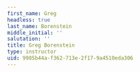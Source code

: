 ```yaml
---
first_name: Greg
headless: true
last_name: Borenstein
middle_initial: ''
salutation: ''
title: Greg Borenstein
type: instructor
uid: 9985b44a-f362-713e-2f17-9a4510eda306
---
```

